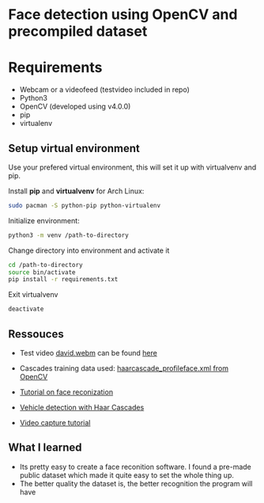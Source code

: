 # Face detection using OpenCV and precompiled dataset

# Requirements
- Webcam or a videofeed (testvideo included in repo)
- Python3
- OpenCV (developed using v4.0.0)
- pip
- virtualenv


## Setup virtual environment
Use your prefered virtual environment, this will set it up with virtualvenv and pip.

Install **pip** and **virtualvenv** for Arch Linux:
```bash
sudo pacman -S python-pip python-virtualenv
```

Initialize environment:
```bash
python3 -m venv /path-to-directory
```

Change directory into environment and activate it
```bash
cd /path-to-directory
source bin/activate
pip install -r requirements.txt
```

Exit virtualvenv
```bash
deactivate
```

## Ressouces
* Test video [david.webm](media/david.webm) can be found [here](https://github.com/opencv/opencv_extra/blob/master/testdata/cv/tracking/david/data/david.webm)

* Cascades training data used: [haarcascade_profileface.xml from OpenCV](https://github.com/opencv/opencv/blob/master/data/haarcascades/haarcascade_profileface.xml)

* [Tutorial on face reconization](https://docs.opencv.org/4.0.1/db/d28/tutorial_cascade_classifier.html)

* [Vehicle detection with Haar Cascades](https://github.com/andrewssobral/vehicle_detection_haarcascades)

* [Video capture tutorial](https://docs.opencv.org/3.0-beta/doc/py_tutorials/py_gui/py_video_display/py_video_display.html)

## What I learned

* Its pretty easy to create a face reconition software. I found a pre-made public dataset which made it quite easy to set the whole thing up.
* The better quality the dataset is, the better recognition the program will have
